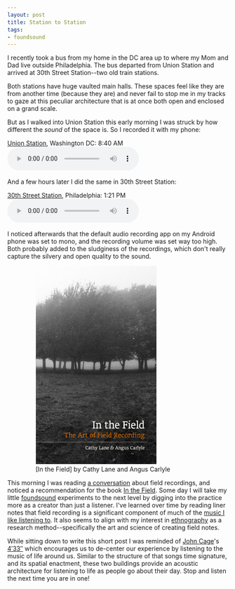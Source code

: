```yaml
---
layout: post
title: Station to Station
tags:
- foundsound
---
```


I recently took a bus from my home in the DC area up to where my Mom and Dad live outside Philadelphia. The bus departed from Union Station and arrived at 30th Street Station--two old train stations.

Both stations have huge vaulted main halls. These spaces feel like they are from another time (because they are) and never fail to stop me in my tracks to gaze at this peculiar architecture that is at once both open and enclosed on a grand scale.

But as I walked into Union Station this early morning I was struck by how different the *sound* of the space is. So I recorded it with my phone:

[Union Station], Washington DC: 8:40 AM  
<audio autoplay controls>
  <source src="/audio/20230612-dc.mp3">
</audio>

And a few hours later I did the same in 30th Street Station:

[30th Street Station], Philadelphia: 1:21 PM  
<audio autoplay controls>
  <source src="/audio/20230612-philly.mp3">
</audio>

I noticed afterwards that the default audio recording app on my Android phone was set to mono, and the recording volume was set way too high. Both probably added to the sludginess of the recordings, which don't really capture the silvery and open quality to the sound.

<figure style="max-width: 375px; margin-left: auto; margin-right: auto;">
  <a href="https://www.colinsackett.co.uk/inthefield.php"><img src="/images/in-the-field.jpg" class="img-fluid"></a>
  <figcaption>[In the Field] by Cathy Lane and Angus Carlyle</figcaption>
</figure>

This morning I was reading [a conversation] about field recordings, and noticed a recommendation for the book [In the Field]. Some day I will take my little [foundsound] experiments to the next level by digging into the practice more as a creator than just a listener. I've learned over time by reading liner notes that field recording is a significant component of much of the [music I like listening to]. It also seems to align with my interest in [ethnography] as a research method--specifically the art and science of creating field notes.

While sitting down to write this short post I was reminded of [John Cage]'s [4′33″] which encourages us to de-center our experience by listening to the music of life around us. Similar to the structure of that songs time signature, and its spatial enactment, these two buildings provide an acoustic architecture for listening to life as people go about their day. Stop and listen the next time you are in one!

[Union Station]: https://en.wikipedia.org/wiki/Washington_Union_Station
[30th Street Station]: https://en.wikipedia.org/wiki/30th_Street_Station
[4′33″]: https://en.wikipedia.org/wiki/4%E2%80%B233%E2%80%B3
[John Cage]: https://en.wikipedia.org/wiki/John_Cage
[In the Field]: https://www.colinsackett.co.uk/inthefield.php
[a conversation]: https://llllllll.co/t/field-recording/4644
[foundsound]: https://inkdroid.org/tag/foundsound/
[music I like listening to]: https://bandcamp.com/edsu
[ethnography]: /tag/ethnography/
